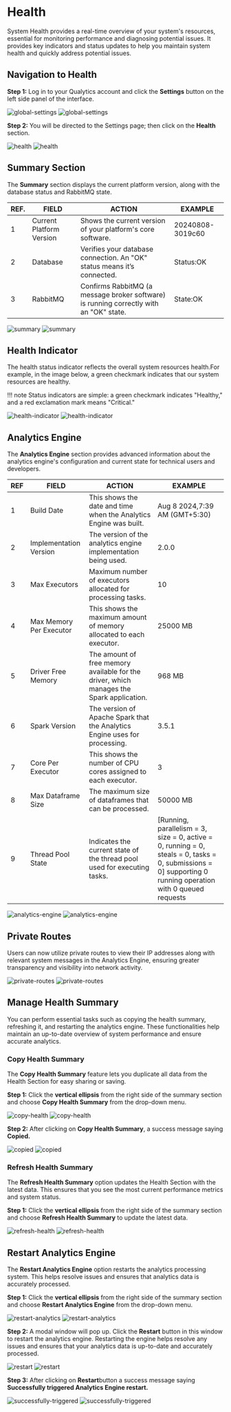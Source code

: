 # Health

System Health provides a real-time overview of your system's resources, essential for monitoring performance and diagnosing potential issues. It provides key indicators and status updates to help you maintain system health and quickly address potential issues.

## Navigation to Health

**Step 1:** Log in to your Qualytics account and click the **Settings** button on the left side panel of the interface. 

![global-settings](../../assets/health/global-settings-light-1.png#only-light)
![global-settings](../../assets/health/global-settings-dark-1.png#only-dark)

**Step 2:** You will be directed to the Settings page; then click on the **Health** section.

![health](../../assets/health/health-light-2.png#only-light)
![health](../../assets/health/health-dark-2.png#only-dark)

## Summary Section

The **Summary** section displays the current platform version, along with the database status and RabbitMQ state.

| REF. | FIELD | ACTION | EXAMPLE |
|----- |-------|--------|---------|
| 1 | Current Platform Version | Shows the current version of your platform's core software.  | 20240808-3019c60 |
| 2 | Database | Verifies your database connection. An "OK" status means it’s connected. | Status:OK |
| 3 | RabbitMQ | Confirms RabbitMQ (a message broker software) is running correctly with an "OK" state. | State:OK |

![summary](../../assets/health/summary-light-3.png#only-light)
![summary](../../assets/health/summary-dark-3.png#only-dark)

## Health Indicator

The health status indicator reflects the overall system resources health.For example, in the image below, a green checkmark indicates that our system resources are healthy.

!!! note
    Status indicators are simple: a green checkmark indicates "Healthy," and a red exclamation mark means "Critical."

![health-indicator](../../assets/health/health-indicator-light-4.png#only-light)
![health-indicator](../../assets/health/health-indicator-dark-4.png#only-dark)

## Analytics Engine

The **Analytics Engine** section provides advanced information about the analytics engine's configuration and current state for technical users and developers.

| REF | FIELD | ACTION | EXAMPLE |
|-----|-------|--------|---------|
| 1 | Build Date | This shows the date and time when the Analytics Engine was built. | Aug 8 2024,7:39 AM (GMT+5:30) |
| 2 | Implementation Version | The version of the analytics engine implementation being used.  | 2.0.0 |
| 3 | Max Executors | Maximum number of executors allocated for processing tasks. | 10 |
| 4 | Max Memory Per Executor | This shows the maximum amount of memory allocated to each executor. | 25000 MB |
| 5 | Driver Free Memory | The amount of free memory available for the driver, which manages the Spark application. | 968 MB |
| 6 | Spark Version | The version of Apache Spark that the Analytics Engine uses for processing. | 3.5.1 |
| 7 | Core Per Executor | This shows the number of CPU cores assigned to each executor. | 3 |
| 8 | Max Dataframe Size | The maximum size of dataframes that can be processed.  | 50000 MB |
| 9 | Thread Pool State | Indicates the current state of the thread pool used for executing tasks.  | \[Running, parallelism \= 3, size \= 0, active \= 0, running \= 0, steals \= 0, tasks \= 0, submissions \= 0\] supporting 0 running operation with 0 queued requests |

![analytics-engine](../../assets/health/analytics-engine-light-5.png#only-light)
![analytics-engine](../../assets/health/analytics-engine-dark-5.png#only-dark)

## Private Routes

Users can now utilize private routes to view their IP addresses along with relevant system messages in the Analytics Engine, ensuring greater transparency and visibility into network activity.

![private-routes](../../assets/health/private-light.png#only-light)
![private-routes](../../assets/health/private-dark.png#only-dark)

## Manage Health Summary

You can perform essential tasks such as copying the health summary, refreshing it, and restarting the analytics engine. These functionalities help maintain an up-to-date overview of system performance and ensure accurate analytics.

### Copy Health Summary

The **Copy Health Summary** feature lets you duplicate all data from the Health Section for easy sharing or saving.

**Step 1:** Click the **vertical ellipsis** from the right side of the summary section and choose **Copy Health Summary** from the drop-down menu.

![copy-health](../../assets/health/copy-health-light-6.png#only-light)
![copy-health](../../assets/health/copy-health-dark-6.png#only-dark)

**Step 2:** After clicking on **Copy Health Summary**,  a success message saying **Copied.**

![copied](../../assets/health/copied-light-7.png#only-light)
![copied](../../assets/health/copied-dark-7.png#only-dark)

### Refresh Health Summary

The **Refresh Health Summary** option updates the Health Section with the latest data. This ensures that you see the most current performance metrics and system status.

**Step 1:** Click the **vertical ellipsis** from the right side of the summary section and choose **Refresh Health Summary** to update the latest data.  

![refresh-health](../../assets/health/refresh-health-light-8.png#only-light)
![refresh-health](../../assets/health/refresh-health-dark-8.png#only-dark)

## Restart Analytics Engine

The **Restart Analytics Engine** option restarts the analytics processing system. This helps resolve issues and ensures that analytics data is accurately processed.

**Step 1:** Click the **vertical ellipsis** from the right side of the summary section and choose **Restart Analytics Engine** from the drop-down menu. 

![restart-analytics](../../assets/health/restart-analytics-light-9.png#only-light)
![restart-analytics](../../assets/health/restart-analytics-dark-9.png#only-dark)

**Step 2:** A modal window will pop up. Click the **Restart** button in this window to restart the analytics engine. Restarting the engine helps resolve any issues and ensures that your analytics data is up-to-date and accurately processed.

![restart](../../assets/health/restart-light-10.png#only-light)
![restart](../../assets/health/restart-dark-10.png#only-dark)

**Step 3:** After clicking on **Restart**button a success message saying **Successfully triggered Analytics Engine restart.**

![successfully-triggered](../../assets/health/successfully-triggered-light-11.png#only-light)
![successfully-triggered](../../assets/health/successfully-triggered-dark-11.png#only-dark)

